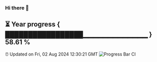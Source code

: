 ### Hi there 👋
⏳ Year progress { █████████████████▁▁▁▁▁▁▁▁▁▁▁▁▁ } 58.61 %
---
⏰ Updated on Fri, 02 Aug 2024 12:30:21 GMT
![Progress Bar CI](https://github.com/liununu/liununu/workflows/Progress%20Bar%20CI/badge.svg)

